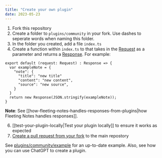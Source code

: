 ```yaml
---
title: "Create your own plugin"
date: 2023-05-23
---
```

1. Fork this repository 
2. Create a folder to `plugins/community` in your fork. Use dashes to seperate words when naming this folder.
3. In the folder you created, add a file `index.ts`
4. Create a function within `index.ts` to that takes in the [Request](https://deno.land/api@v1.33.4?s=Request) as a parameter and returns a [Response](https://deno.land/api@v1.33.4?s=Response). For example:
```
export default (request: Request) : Response => {
  var exampleNote = {
    "note": {
      "title": "new title"
      "content": "new content",
      "source": "new source",
    }
  }
  return new Response(JSON.stringify(exampleNote));
}
```

**Note**: See [[how-fleeting-notes-handles-responses-from-plugins|how Fleeting Notes handles responses]]. 

6. [[test-your-plugin-locally|Test your plugin locally]] to ensure it works as expected
7. [Create a pull request from your fork](https://docs.github.com/en/pull-requests/collaborating-with-pull-requests/proposing-changes-to-your-work-with-pull-requests/creating-a-pull-request-from-a-fork) to the main repostory


 See [plugins/community/example](https://github.com/fleetingnotes/fleeting-notes-plugins/blob/main/plugins/community/example/index.ts) for an up-to-date example. Also, see how you can use ChatGPT to create a plugin. 